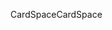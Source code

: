<span data-ttu-id="77c45-101">CardSpace</span><span class="sxs-lookup"><span data-stu-id="77c45-101">CardSpace</span></span>